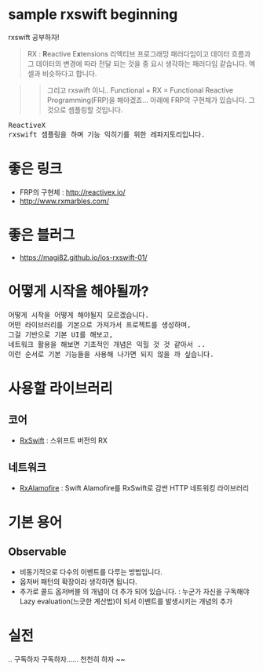 # sample rxswift beginning

rxswift 공부하자!
> RX : **R**eactive E**x**tensions
리엑티브 프로그래밍 패러다임이고 데이터 흐름과 그 데이터의 변경에 따라 전달 되는 것을 중
요시 생각하는 패러다임 같습니다. 엑셀과 비슷하다고 합니다. 

>> 그리고 rxswift 이니.. 
Functional + RX = Functional Reactive Programming(FRP)을 해야겠죠...
>> 아래에 FRP의 구현체가 있습니다. 그것으로 셈플링할 것입니다.

<pre>
ReactiveX
rxswift 셈플링을 하며 기능 익히기를 위한 레파지토리입니다. 
</pre>

# 좋은 링크
- FRP의 구현체 : http://reactivex.io/
- http://www.rxmarbles.com/

# 좋은 블러그
- https://magi82.github.io/ios-rxswift-01/

# 어떻게 시작을 해야될까?
<pre>
어떻게 시작을 어떻게 해야될지 모르겠습니다. 
어떤 라이브러리를 기본으로 가져가서 프로젝트를 생성하며, 
그걸 기반으로 기본 UI를 해보고, 
네트워크 활용을 해보면 기초적인 개념은 익힐 것 것 같아서 .. 
이런 순서로 기본 기능들을 사용해 나가면 되지 않을 까 싶습니다. 
</pre>

# 사용할 라이브러리
## 코어
- [RxSwift](https://github.com/ReactiveX/RxSwift) : 스위프트 버전의 RX

## 네트워크
- [RxAlamofire](https://github.com/RxSwiftCommunity/RxAlamofire) : Swift Alamofire를 RxSwift로 감싼 HTTP 네트워킹 라이브러리


# 기본 용어
## Observable
- 비동기적으로 다수의 이벤트를 다루는 방법입니다.
- 옵저버 패턴의 확장이라 생각하면 됩니다.
- 추가로 콜드 옵저버블 의 개념이 더 추가 되어 있습니다. : 누군가 자신을 구독해야 Lazy evaluation(느긋한 계산법)이 되서 이벤트를 발생시키는 개념의 추가


# 실전
.. 구독하자 구독하자...... 
천천히 하자 ~~

